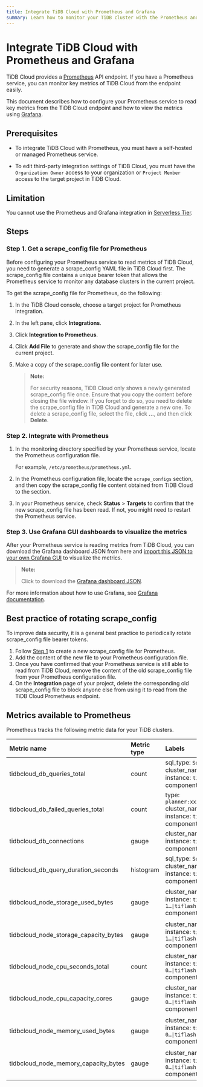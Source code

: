 ```yaml
---
title: Integrate TiDB Cloud with Prometheus and Grafana
summary: Learn how to monitor your TiDB cluster with the Prometheus and Grafana integration.
---
```


# Integrate TiDB Cloud with Prometheus and Grafana

TiDB Cloud provides a [Prometheus](https://prometheus.io/) API endpoint. If you have a Prometheus service, you can monitor key metrics of TiDB Cloud from the endpoint easily.

This document describes how to configure your Prometheus service to read key metrics from the TiDB Cloud endpoint and how to view the metrics using [Grafana](https://grafana.com/).

## Prerequisites

- To integrate TiDB Cloud with Prometheus, you must have a self-hosted or managed Prometheus service.

- To edit third-party integration settings of TiDB Cloud, you must have the `Organization Owner` access to your organization or `Project Member` access to the target project in TiDB Cloud.

## Limitation

You cannot use the Prometheus and Grafana integration in [Serverless Tier](/tidb-cloud/select-cluster-tier.md#serverless-tier-beta).

## Steps

### Step 1. Get a scrape_config file for Prometheus

Before configuring your Prometheus service to read metrics of TiDB Cloud, you need to generate a scrape_config YAML file in TiDB Cloud first. The scrape_config file contains a unique bearer token that allows the Prometheus service to monitor any database clusters in the current project.

To get the scrape_config file for Prometheus, do the following:

1. In the TiDB Cloud console, choose a target project for Prometheus integration.
2. In the left pane, click **Integrations**.
3. Click **Integration to Prometheus**.
4. Click **Add File** to generate and show the scrape_config file for the current project.

5. Make a copy of the scrape_config file content for later use.

    > **Note:**
    >
    > For security reasons, TiDB Cloud only shows a newly generated scrape_config file once. Ensure that you copy the content before closing the file window. If you forget to do so, you need to delete the scrape_config file in TiDB Cloud and generate a new one. To delete a scrape_config file, select the file, click **...**, and then click **Delete**.

### Step 2. Integrate with Prometheus

1. In the monitoring directory specified by your Prometheus service, locate the Prometheus configuration file.

    For example, `/etc/prometheus/prometheus.yml`.

2. In the Prometheus configuration file, locate the `scrape_configs` section, and then copy the scrape_config file content obtained from TiDB Cloud to the section.

3. In your Prometheus service, check **Status** > **Targets** to confirm that the new scrape_config file has been read. If not, you might need to restart the Prometheus service.

### Step 3. Use Grafana GUI dashboards to visualize the metrics

After your Prometheus service is reading metrics from TiDB Cloud, you can download the Grafana dashboard JSON from here and [import this JSON to your own Grafana GUI](https://grafana.com/docs/grafana/v8.5/dashboards/export-import/) to visualize the metrics.

> **Note:**
>
> Click to download the [Grafana dashboard JSON](/tidb-cloud/monitor-prometheus-and-grafana-integration-grafana-dashboard-UI.json).

For more information about how to use Grafana, see [Grafana documentation](https://grafana.com/docs/grafana/latest/getting-started/getting-started-prometheus/).

## Best practice of rotating scrape_config

To improve data security, it is a general best practice to periodically rotate scrape_config file bearer tokens.

1. Follow [Step 1](#step-1-get-a-scrape_config-file-for-prometheus) to create a new scrape_config file for Prometheus.
2. Add the content of the new file to your Prometheus configuration file.
3. Once you have confirmed that your Prometheus service is still able to read from TiDB Cloud, remove the content of the old scrape_config file from your Prometheus configuration file.
4. On the **Integration** page of your project, delete the corresponding old scrape_config file to block anyone else from using it to read from the TiDB Cloud Prometheus endpoint.

## Metrics available to Prometheus

Prometheus tracks the following metric data for your TiDB clusters.

| Metric name |  Metric type  | Labels | Description |
|:--- |:--- |:--- |:--- |
| tidbcloud_db_queries_total| count | sql_type: `Select\|Insert\|...`<br/>cluster_name: `<cluster name>`<br/>instance: `tidb-0\|tidb-1…`<br/>component: `tidb` | The total number of statements executed |
| tidbcloud_db_failed_queries_total | count | type: `planner:xxx\|executor:2345\|...`<br/>cluster_name: `<cluster name>`<br/>instance: `tidb-0\|tidb-1…`<br/>component: `tidb` | The total number of execution errors |
| tidbcloud_db_connections | gauge | cluster_name: `<cluster name>`<br/>instance: `tidb-0\|tidb-1…`<br/>component: `tidb` | Current number of connections in your TiDB server |
| tidbcloud_db_query_duration_seconds | histogram | sql_type: `Select\|Insert\|...`<br/>cluster_name: `<cluster name>`<br/>instance: `tidb-0\|tidb-1…`<br/>component: `tidb` | The duration histogram of statements |
| tidbcloud_node_storage_used_bytes | gauge | cluster_name: `<cluster name>`<br/>instance: `tikv-0\|tikv-1…\|tiflash-0\|tiflash-1…`<br/>component: `tikv\|tiflash` | The disk usage bytes of TiKV/TiFlash nodes |
| tidbcloud_node_storage_capacity_bytes | gauge | cluster_name: `<cluster name>`<br/>instance: `tikv-0\|tikv-1…\|tiflash-0\|tiflash-1…`<br/>component: `tikv\|tiflash` | The disk capacity bytes of TiKV/TiFlash nodes |
| tidbcloud_node_cpu_seconds_total | count | cluster_name: `<cluster name>`<br/>instance: `tidb-0\|tidb-1…\|tikv-0…\|tiflash-0…`<br/>component: `tidb\|tikv\|tiflash` | The CPU usage of TiDB/TiKV/TiFlash nodes |
| tidbcloud_node_cpu_capacity_cores | gauge | cluster_name: `<cluster name>`<br/>instance: `tidb-0\|tidb-1…\|tikv-0…\|tiflash-0…`<br/>component: `tidb\|tikv\|tiflash` | The CPU limit cores of TiDB/TiKV/TiFlash nodes |
| tidbcloud_node_memory_used_bytes | gauge | cluster_name: `<cluster name>`<br/>instance: `tidb-0\|tidb-1…\|tikv-0…\|tiflash-0…`<br/>component: `tidb\|tikv\|tiflash` | The used memory bytes of TiDB/TiKV/TiFlash nodes |
| tidbcloud_node_memory_capacity_bytes | gauge | cluster_name: `<cluster name>`<br/>instance: `tidb-0\|tidb-1…\|tikv-0…\|tiflash-0…`<br/>component: `tidb\|tikv\|tiflash` | The memory capacity bytes of TiDB/TiKV/TiFlash nodes |
